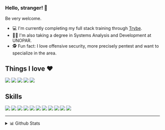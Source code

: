 ### Hello, stranger! 👋

Be very welcome.

- :computer: I'm currently completing my full stack training through [Trybe](https://github.com/tryber).
- :man_student: I'm also taking a degree in Systems Analysis and Development at UNOPAR.
- 🕵️ Fun fact: I love offensive security, more precisely pentest and want to specialize in the area.

## Things I love :heart:

![](https://badges.aleen42.com/src/hacker.svg)
![](https://img.shields.io/badge/-Low_Level_Programming-green)
![](https://img.shields.io/badge/-Assembly-black)
![](https://img.shields.io/badge/-C-gray)
![](https://img.shields.io/badge/-Debian%20GNU/Linux-ff69b4)

## Skills

![](https://badges.aleen42.com/src/github.svg)
![](https://badges.aleen42.com/src/javascript.svg)
![](https://badges.aleen42.com/src/npm.svg)
![](https://badges.aleen42.com/src/node.svg)
![](https://badges.aleen42.com/src/jest_1.svg)
![](https://badges.aleen42.com/src/eslint.svg)
![](https://badges.aleen42.com/src/react.svg)
![](https://badges.aleen42.com/src/redux.svg)
![](https://badges.aleen42.com/src/python.svg)
![](https://badges.aleen42.com/src/docker.svg)
![](https://badges.aleen42.com/src/slack.svg)

********
<details>
  <summary>📊 Github Stats</summary>
  <br />
  <p align="center"> <img src="https://github-readme-stats.vercel.app/api?username=jhonatavbrg&show_icons=true&theme=gotham" alt="Joel's Stats" /> 

</details>
